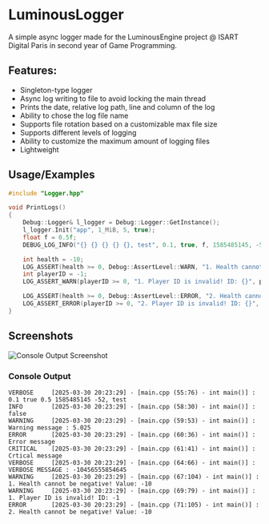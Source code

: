 
# LuminousLogger

A simple async logger made for the LuminousEngine project @ ISART Digital Paris in second year of Game Programming.

## Features:
- Singleton-type logger
- Async log writing to file to avoid locking the main thread
- Prints the date, relative log path, line and column of the log
- Ability to chose the log file name
- Supports file rotation based on a customizable max file size
- Supports different levels of logging
- Ability to customize the maximum amount of logging files
- Lightweight


## Usage/Examples

```cpp
#include "Logger.hpp"

void PrintLogs()
{
    Debug::Logger& l_logger = Debug::Logger::GetInstance();
    l_logger.Init("app", 1_MiB, 5, true);
    float f = 0.5f;
    DEBUG_LOG_INFO("{} {} {} {} {}, test", 0.1, true, f, 1585485145, -52);

    int health = -10;
    LOG_ASSERT(health >= 0, Debug::AssertLevel::WARN, "1. Health cannot be negative! Value: {}", health);
    int playerID = -1;
    LOG_ASSERT_WARN(playerID >= 0, "1. Player ID is invalid! ID: {}", playerID);

    LOG_ASSERT(health >= 0, Debug::AssertLevel::ERROR, "2. Health cannot be negative! Value: {}", health);
    LOG_ASSERT_ERROR(playerID >= 0, "2. Player ID is invalid! ID: {}", playerID);
}
```


## Screenshots

![Console Output Screenshot](https://i.imgur.com/98pWgKC.png)


### Console Output

```log
VERBOSE     [2025-03-30 20:23:29] - [main.cpp (55:76) - int main()] : 0.1 true 0.5 1585485145 -52, test
INFO        [2025-03-30 20:23:29] - [main.cpp (58:30) - int main()] : false
WARNING     [2025-03-30 20:23:29] - [main.cpp (59:53) - int main()] : Warning message : 5.025
ERROR       [2025-03-30 20:23:29] - [main.cpp (60:36) - int main()] : Error message
CRITICAL    [2025-03-30 20:23:29] - [main.cpp (61:41) - int main()] : Crtical message
VERBOSE     [2025-03-30 20:23:29] - [main.cpp (64:66) - int main()] : VERBOSE MESSAGE : -10456555854645
WARNING     [2025-03-30 20:23:29] - [main.cpp (67:104) - int main()] : 1. Health cannot be negative! Value: -10
WARNING     [2025-03-30 20:23:29] - [main.cpp (69:79) - int main()] : 1. Player ID is invalid! ID: -1
ERROR       [2025-03-30 20:23:29] - [main.cpp (71:105) - int main()] : 2. Health cannot be negative! Value: -10
```
